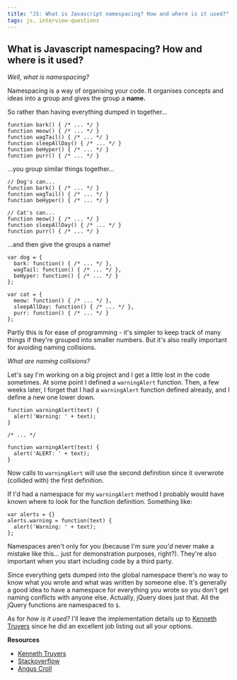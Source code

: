 ```yaml
---
title: "JS: What is Javascript namespacing? How and where is it used?"
tags: js, interview-questions
---
```


## What is Javascript namespacing? How and where is it used?

*Well, what is namespacing?*

Namespacing is a way of organising your code. It organises concepts and ideas into a group and gives the group a **name.**

So rather than having everything dumped in together...

```
function bark() { /* ... */ }
function meow() { /* ... */ }
function wagTail() { /* ... */ }
function sleepAllDay() { /* ... */ }
function beHyper() { /* ... */ }
function purr() { /* ... */ }
```

...you group similar things together...

```
// Dog's can...
function bark() { /* ... */ }
function wagTail() { /* ... */ }
function beHyper() { /* ... */ }

// Cat's can...
function meow() { /* ... */ }
function sleepAllDay() { /* ... */ }
function purr() { /* ... */ }
```

...and then give the groups a name!

```
var dog = {
  bark: function() { /* ... */ },
  wagTail: function() { /* ... */ },
  beHyper: function() { /* ... */ }
};

var cat = {
  meow: function() { /* ... */ },
  sleepAllDay: function() { /* ... */ },
  purr: function() { /* ... */ }
};
```

Partly this is for ease of programming - it's simpler to keep track of many things if they're grouped into smaller numbers. But it's also really important for avoiding naming collisions.

*What are naming collisions?*

Let's say I'm working on a big project and I get a little lost in the code sometimes. At some point I defined a `warningAlert` function. Then, a few weeks later, I forget that I had a `warningAlert` function defined already, and I define a new one lower down.

```
function warningAlert(text) {
  alert('Warning: ' + text);
}

/* ... */

function warningAlert(text) {
  alert('ALERT: ' + text);
}
```

Now calls to `warningAlert` will use the second definition since it overwrote (collided with) the first definition.

If I'd had a namespace for my `warningAlert` method I probably would have known where to look for the function definition. Something like:

```
var alerts = {}
alerts.warning = function(text) {
  alert('Warning: ' + text);
};
```

Namespaces aren't only for you (because I'm sure *you'd* never make a mistake like this... just for demonstration purposes, right?). They're also important when you start including code by a third party.

Since everything gets dumped into the global namespace there's no way to know what you wrote and what was written by someone else. It's generally a good idea to have a namespace for everything you wrote so you don't get naming conflicts with anyone else. Actually, jQuery does just that. All the jQuery functions are namespaced to `$`.

As for *how is it used?* I'll leave the implementation details up to [Kenneth Truyers](http://www.kenneth-truyers.net/2013/04/27/javascript-namespaces-and-modules/) since he did an excellent job listing out all your options.

**Resources**

* [Kenneth Truyers](http://www.kenneth-truyers.net/2013/04/27/javascript-namespaces-and-modules/)
* [Stackoverflow](http://stackoverflow.com/a/5947280/863846)
* [Angus Croll](https://javascriptweblog.wordpress.com/2010/12/07/namespacing-in-javascript/)

